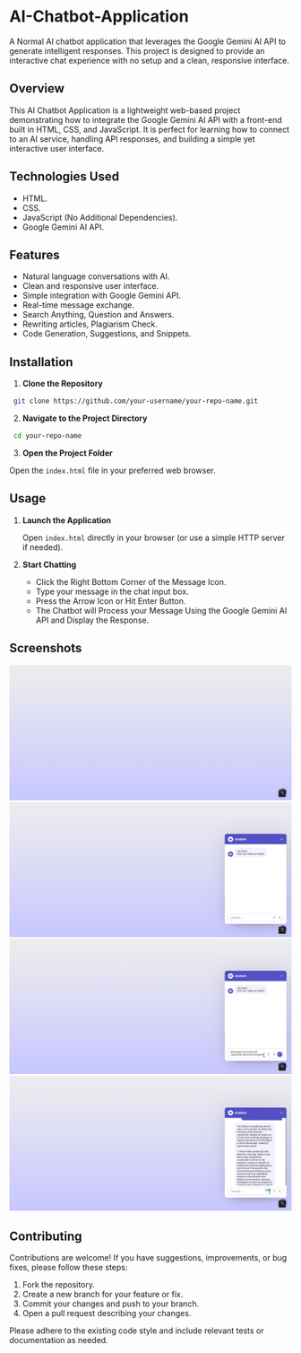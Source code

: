 # AI-Chatbot-Application
A Normal AI chatbot application that leverages the Google Gemini AI API to generate intelligent responses. This project is designed to provide an interactive chat experience with no setup and a clean, responsive interface.

## Overview
This AI Chatbot Application is a lightweight web-based project demonstrating how to integrate the Google Gemini AI API with a front-end built in HTML, CSS, and JavaScript. It is perfect for learning how to connect to an AI service, handling API responses, and building a simple yet interactive user interface.

## Technologies Used

- HTML.
- CSS.
- JavaScript (No Additional Dependencies).
- Google Gemini AI API.

## Features

* Natural language conversations with AI.
* Clean and responsive user interface.
* Simple integration with Google Gemini API.
* Real-time message exchange.
* Search Anything, Question and Answers.
* Rewriting articles, Plagiarism Check.
* Code Generation, Suggestions, and Snippets.

## Installation

1. **Clone the Repository**

```bash
 git clone https://github.com/your-username/your-repo-name.git
```
2. **Navigate to the Project Directory**
```bash
 cd your-repo-name
```
3. **Open the Project Folder**

Open the ```index.html``` file in your preferred web browser.

## Usage

1. **Launch the Application**
 
   Open ```index.html``` directly in your browser (or use a simple HTTP server if needed).

2. **Start Chatting**
   - Click the Right Bottom Corner of the Message Icon.
   - Type your message in the chat input box.
   - Press the Arrow Icon or Hit Enter Button.
   - The Chatbot will Process your Message Using the Google Gemini AI API and Display the Response.

## Screenshots

![Screenshot-1](screenshot-1.png)
![Screenshot-2](screenshot-2.png)
![Screenshot-3](screenshot-3.png)
![Screenshot-4](screenshot-4.png)

## Contributing
   Contributions are welcome! If you have suggestions, improvements, or bug fixes, please follow these steps:
   1. Fork the repository.
   2. Create a new branch for your feature or fix.
   3. Commit your changes and push to your branch.
   4. Open a pull request describing your changes.

   Please adhere to the existing code style and include relevant tests or documentation as needed.

